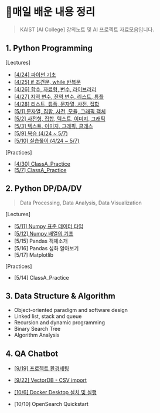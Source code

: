 # 💾매일 배운 내용 정리



> KAIST [AI College]  강의노트 및 AI 프로젝트 자료모음입니다.



## 1. Python Programming

[Lectures]

- [[4/24] 파이썬 기초](notes/0424_파이썬기초.md)
- [[4/25] if 조건문, while 반복문](notes/0425_조건반복문.md)
- [[4/26] 함수, 자료형, 변수, 라이브러리](notes/0426_함수라이브러리.md)
- [[4/27] 지역 변수, 전역 변수, 리스트, 튜플](notes/0427_변수리스트튜플.md)
- [[4/28] 리스트, 튜플, 문자열, 사전, 집합](notes/0428_리스트튜플.md)
- [[5/1] 문자열, 집합, 사전, 모듈, 그래픽 객체](notes/0501_문자열집합사전.md)
- [[5/2] 사전형, 집합, 텍스트, 이미지, 그래픽](notes/0502_텍스트이미지그래픽.md)
- [[5/3] 텍스트, 이미지, 그래픽, 클래스](notes/0503_클래스.md)
- [[5/9] 복습 (4/24 ~ 5/7)](notes/0509_전체복습.md)
- [[5/10] 실습풀이 (4/24 ~ 5/7)](notes/0510_전체실습질의.md)

[Practices]

- [[4/30] ClassA_Practice](notes/0430_실습.md)
- [[5/7] ClassA_Practice](notes/0507_실습.md)



## 2. Python DP/DA/DV 

> Data Processing, Data Analysis, Data Visualization

[Lectures]

- [[5/11] Numpy 표준 데이터 타입](notes/0511_넘파이.md)
- [[5/12] Numpy 배열의 기초](notes/0512_넘파이2.md)
- [5/15] Pandas 객체소개
- [5/16] Pandas 심화 알아보기
- [5/17] Matplotlib

[Practices]

- [5/14] ClassA_Practice



## 3. Data Structure & Algorithm

- Object-oriented paradigm and software design
- Linked list, stack and queue
- Recursion and dynamic programming
- Binary Search Tree
- Algorithm Analysis



## 4. QA Chatbot

- [[9/19] 프로젝트 환경세팅](notes/0919_환경세팅.md)

- [[9/22] VectorDB - CSV import](notes/0921_CSV.md)

- [[10/6] Docker Desktop 설치 및 실행](notes/1006_Docker.md)

- [10/10] OpenSearch Quickstart
